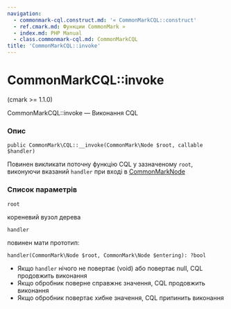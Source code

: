 ```yaml
---
navigation:
  - commonmark-cql.construct.md: '« CommonMarkCQL::construct'
  - ref.cmark.md: Функции CommonMark »
  - index.md: PHP Manual
  - class.commonmark-cql.md: CommonMarkCQL
title: 'CommonMarkCQL::invoke'
---
```

# CommonMarkCQL::invoke

(cmark >= 1.1.0)

CommonMarkCQL::invoke — Виконання CQL

### Опис

```methodsynopsis
public CommonMark\CQL::__invoke(CommonMark\Node $root, callable $handler)
```

Повинен викликати поточну функцію CQL у зазначеному `root`, виконуючи вказаний `handler` при вході в [CommonMarkNode](class.commonmark-node.md)

### Список параметрів

`root`

кореневий вузол дерева

`handler`

повинен мати прототип:

```methodsynopsis
handler(CommonMark\Node $root, CommonMark\Node $entering): ?bool
```

-   Якщо `handler` нічого не повертає (void) або повертає null, CQL продовжить виконання
-   Якщо обробник поверне справжнє значення, CQL продовжить виконання
-   Якщо обробник повертає хибне значення, CQL припинить виконання
